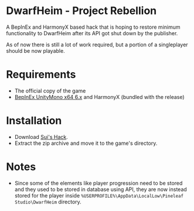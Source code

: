 # DwarfHeim - Project Rebellion
A BepInEx and HarmonyX based hack that is hoping to restore minimum functionality to DwarfHeim after its API got shut down by the publisher.

As of now there is still a lot of work required, but a portion of a singleplayer should be now playable.

# Requirements
* The official copy of the game
* [BepInEx UnityMono x64 6.x](https://github.com/BepInEx/BepInEx/releases/) and HarmonyX (bundled with the release)

# Installation
* Download [Sui's Hack](https://github.com/SuiMachine/DwarfHeim---Project-Rebellion/releases).
* Extract the zip archive and move it to the game's directory.

# Notes
* Since some of the elements like player progression need to be stored and they used to be stored in database using API, they are now instead stored for the player inside `%USERPROFILE%\AppData\LocalLow\Pineleaf Studio\DwarfHeim` directory.